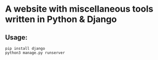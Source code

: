 # A website with miscellaneous tools written in Python & Django

## Usage:
	pip install django
	python3 manage.py runserver